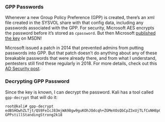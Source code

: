 ### GPP Passwords

Whenever a new Group Policy Preference (GPP) is created, there’s an xml file created in the SYSVOL share with that config data, including any passwords associated with the GPP. For security, Microsoft AES encrypts the password before it’s stored as `cpassword`. But then Microsoft [published the key](https://msdn.microsoft.com/en-us/library/2c15cbf0-f086-4c74-8b70-1f2fa45dd4be.aspx) on MSDN!

Microsoft issued a patch in 2014 that prevented admins from putting passwords into GPP. But that patch doesn’t do anything about any of these breakable passwords that were already there, and from what I understand, pentesters still find these regularly in 2018. For more details, check out this [AD Security post](https://adsecurity.org/?p=2288).

### Decrypting GPP Password

Since the key is known, I can decrypt the password. Kali has a tool called `gpp-decrypt` that will do it:

```
root@kali# gpp-decrypt edBSHOwhZLTjt/QS9FeIcJ83mjWA98gw9guKOhJOdcqh+ZGMeXOsQbCpZ3xUjTLfCuNH8pG5aSVYdYw/NglVmQ
GPPstillStandingStrong2k18
```